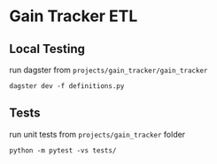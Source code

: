 # Gain Tracker ETL

## Local Testing

run dagster from `projects/gain_tracker/gain_tracker`

```
dagster dev -f definitions.py
```

## Tests

run unit tests from `projects/gain_tracker` folder

```
python -m pytest -vs tests/
```